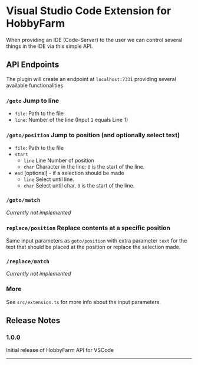 # Visual Studio Code Extension for HobbyFarm
When providing an IDE (Code-Server) to the user we can control several things in the IDE via this simple API.

## API Endpoints
The plugin will create an endpoint at `localhost:7331` providing several available functionalities

### `/goto` Jump to line
* `file`: Path to the file
* `line`: Number of the line (Input `1` equals Line 1)

### `/goto/position` Jump to position (and optionally select text)
* `file`: Path to the file
* `start`
    * `line` Line Number of position
    * `char` Character in the line: `0` is the start of the line.
* `end` [optional] - if a selection should be made
    * `line` Select until line. 
    * `char` Select until char. `0` is the start of the line.

### `/goto/match`
*Currently not implemented* 

### `replace/position` Replace contents at a specific position
Same input parameters as `goto/position` with extra parameter `text` for the text that should be placed at the position or replace the selection made.

### `/replace/match`
*Currently not implemented* 

### More
See `src/extension.ts` for more info about the input parameters.

## Release Notes
### 1.0.0

Initial release of HobbyFarm API for VSCode

---
